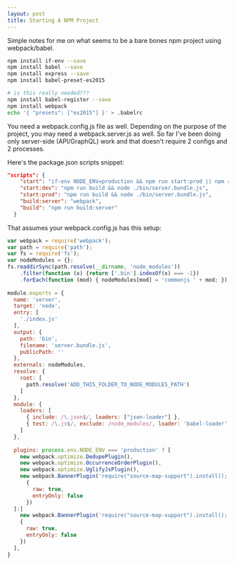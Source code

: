 ```yaml
---
layout: post
title: Starting A NPM Project
---
```


Simple notes for me on what seems to be a bare bones npm project using webpack/babel.

```bash
npm install if-env --save
npm install babel --save
npm install express --save
npm install babel-preset-es2015

# is this really needed???
npm install babel-register --save
npm install webpack
echo '{ "presets": ["es2015"] }' > .babelrc
```
You need a webpack.config.js file as well.  Depending on the purpose of the project, you may need a webpack.server.js as well.  So far I've been doing only server-side (API/GraphQL) work and that doesn't require 2 configs and 2 processes.

Here's the package.json scripts snippet:
```JSON
"scripts": {
    "start": "if-env NODE_ENV=production && npm run start:prod || npm run start:dev",
    "start:dev": "npm run build && node ./bin/server.bundle.js",
    "start:prod": "npm run build && node ./bin/server.bundle.js",
    "build:server": "webpack",
    "build": "npm run build:server"
  }
```

That assumes your webpack.config.js has this setup:

```javascript
var webpack = require('webpack');
var path = require('path');
var fs = require('fs');
var nodeModules = {};
fs.readdirSync(path.resolve(__dirname, 'node_modules'))
    .filter(function (x) {return ['.bin'].indexOf(x) === -1})
    .forEach(function (mod) { nodeModules[mod] = 'commonjs ' + mod; });
    
module.exports = {
  name: 'server',
  target: 'node',
  entry: [
    './index.js'
  ],
  output: {
    path: 'bin',
    filename: 'server.bundle.js',
    publicPath: ''
  },
  externals: nodeModules,
  resolve: {
    root: [
      path.resolve('ADD_THIS_FOLDER_TO_NODE_MODULES_PATH')
    ]
  },
  module: {
    loaders: [
      { include: /\.json$/, loaders: ["json-loader"] },
      { test: /\.js$/, exclude: /node_modules/, loader: 'babel-loader' }
    ]
  },
  
  plugins: process.env.NODE_ENV === 'production' ? [
    new webpack.optimize.DedupePlugin(),
    new webpack.optimize.OccurrenceOrderPlugin(),
    new webpack.optimize.UglifyJsPlugin(),
    new webpack.BannerPlugin('require("source-map-support").install();',
      {
        raw: true,
        entryOnly: false
      })
  ]:[
    new webpack.BannerPlugin('require("source-map-support").install();',
    {
      raw: true,
      entryOnly: false
    })
  ],
}
```
